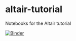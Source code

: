 # altair-tutorial
Notebooks for the Altair tutorial

[![Binder](https://mybinder.org/badge.svg)](https://mybinder.org/v2/gh/altair-viz/altair-tutorial/master)
